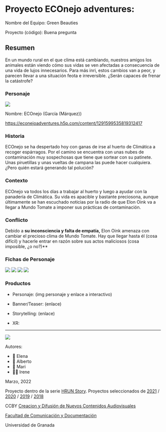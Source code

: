

# Proyecto ECOnejo adventures: 

Nombre del Equipo: Green Beauties

Proyecto (código): Buena pregunta


## Resumen
En un mundo rural en el que clima está cambiando, nuestros amigos los animales están viendo cómo sus vidas se ven afectadas a consecuencia de una vida de lujos innecesarios. Para más inri, estos cambios van a peor, y parecen llevar a una situación feota e irreversible. ¿Serán capaces de frenar la catástrofe?

### Personaje

![](https://user-images.githubusercontent.com/101631686/160558672-6d959bf0-d478-4a29-a96b-93b6db0b5dd7.jpeg)

Nombre: ECOnejo (García (Márquez))

https://econejoadventures.h5p.com/content/1291599535819312417

### Historia
ECOnejo se ha despertado hoy con ganas de irse al huerto de Climática a recoger espárragos. Por el camino se encuentra con unas nubes de contaminación muy sospechosas que tiene que sortear con su patinete. Unas piruetillas y unas vueltas de campana las puede hacer cualquiera. ¿Pero quién estará generando tal polución?

### Contexto
ECOnejo va todos los días a trabajar al huerto y luego a ayudar con la panadería de Climática. Su vida es apacible y bastante preciosona, aunque últimamente se han escuchado noticias por la radio de que Elon Oink va a llegar a Mundo Tomate a imponer sus prácticas de contaminación.

### Conflicto 
Debido a **su inconsciencia y falta de empatía,** Elon Oink amenaza con cambiar el precioso clima de Mundo Tomate. Hay que llegar hasta él (cosa difícil) y hacerle entrar en razón sobre sus actos maliciosos (cosa imposible, ¿o no?)**

### Fichas de Personaje
![](https://github.com/ToVegaBerLozanoAl/storytelling/blob/f931ae319afeb5d6e6a31db3b075cec3bafc8a62/FICHA_ECOnejo.jpeg)
![](https://github.com/ToVegaBerLozanoAl/storytelling/blob/f931ae319afeb5d6e6a31db3b075cec3bafc8a62/FICHA_Oink.jpeg)
![](https://github.com/ToVegaBerLozanoAl/storytelling/blob/f931ae319afeb5d6e6a31db3b075cec3bafc8a62/FICHA_Climatica.jpeg)
![](https://github.com/ToVegaBerLozanoAl/storytelling/blob/f931ae319afeb5d6e6a31db3b075cec3bafc8a62/FICHA_Erizo.jpeg)


### Productos

- Personaje: (img personaje y enlace a interactivo) 

- Banner/Teaser:  (enlace) 

- Storytelling: (enlace) 

- XR:

------
![](https://upload.wikimedia.org/wikipedia/commons/thumb/6/62/CC-BY-SA-Andere_Wikis_%28v%29.svg/200px-CC-BY-SA-Andere_Wikis_%28v%29.svg.png)


Autores:  
<!---
Incluir lista de personas del grupo 
Se puede añadir enlace a página personal de github o lo que se quiera...(optativo)
-->

- :woman: Elena
- :woman: Alberto
- :woman: Mari 
- 👩‍🦲 Irene

<!---
Lista completa de emojis de markDown - https://gist.github.com/rxaviers/7360908) 
-->



Marzo, 2022

Proyecto dentro de la serie [HRUN Story](https://github.com/mgea/storytelling_21/blob/master/What_is_a_HRUN_story.md). 
Proyectos seleccionados de  [2021](https://github.com/mgea/storytelling/blob/master/2021/readme.md) / [2020](https://github.com/mgea/storytelling/blob/master/2020/readme.md)  / 
[2019](https://github.com/mgea/storytelling/blob/master/2019/readme.md) / [2018](https://github.com/mgea/storytelling/blob/master/2018/readme.md) 

CCBY [Creacion y Difusión de Nuevos Contenidos Audiovisuales](http://utopolis.ugr.es/medialab)

[Facultad de Comunicación y Documentación](http://fcd.ugr.es)

Universidad de Granada
